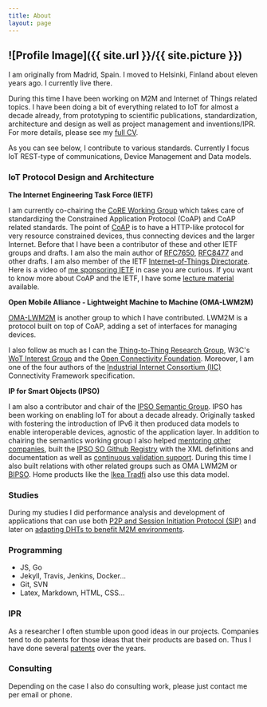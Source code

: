 ```yaml
---
title: About
layout: page
---
```

![Profile Image]({{ site.url }}/{{ site.picture }})
--

I am originally from Madrid, Spain. I moved to Helsinki, Finland about eleven years ago. I currently live there.

During this time I have been working on M2M and Internet of Things related topics. I have been doing a bit of everything related to IoT for almost a decade already, from prototyping to scientific publications, standardization, architecture and design as well as project management and inventions/IPR. For more details, please see my [full CV](/assets/files/jaime_cv.pdf).

As you can see below, I contribute to various standards. Currently I focus IoT REST-type of communications, Device Management and Data models.

### IoT Protocol Design and Architecture

**The Internet Engineering Task Force (IETF)**

I am currently co-chairing the [CoRE Working Group](https://datatracker.ietf.org/wg/core/charter/) which takes care of standardizing the Constrained Application Protocol (CoAP) and CoAP related standards. The point of [CoAP](https://tools.ietf.org/html/rfc7252) is to have a HTTP-like protocol for very resource constrained devices, thus connecting devices and the larger Internet. Before that I have been a contributor of these and other IETF groups and drafts. I am also the main author of [RFC7650](https://tools.ietf.org/html/rfc7650), [RFC8477](https://tools.ietf.org/html/rfc8477) and other drafts.
I am also member of the IETF [Internet-of-Things Directorate](https://trac.ietf.org/trac/int/wiki/IOTDirWiki). Here is a video of [me sponsoring IETF](https://www.youtube.com/watch?v=uhnEG7_fCEs&feature=youtu.be) in case you are curious.
If you want to know more about CoAP and the IETF, I have some [lecture material](https://jaime.win/lecture) available.

**Open Mobile Alliance - Lightweight Machine to Machine (OMA-LWM2M)**

[OMA-LWM2M](http://openmobilealliance.org) is another group to which I have contributed. LWM2M is a protocol built on top of CoAP, adding a set of interfaces for managing devices.

I also follow as much as I can the [Thing-to-Thing Research Group](https://github.com/t2trg), W3C's [WoT Interest Group](https://github.com/w3c/wot/) and the [Open Connectivity Foundation](https://openconnectivity.org). Moreover, I am one of the four authors of the [Industrial Internet Consortium (IIC)](https://www.iiconsortium.org/pdf/IIC_PUB_G5_V1.0_PB_20170228.pdf) Connectivity Framework specification.

**IP for Smart Objects (IPSO)**

I am also a contributor and chair of the [IPSO Semantic Group](http://www.ipso-alliance.org). IPSO has been working on enabling IoT for about a decade already. Originally tasked with fostering the introduction of IPv6 it then produced data models to enable interoperable devices, agnostic of the application layer. In addition to chairing the semantics working group I also helped [mentoring other companies](http://www.ipsochallenge.com/judges-mentors/), built the [IPSO SO Github Registry](http://ipso-alliance.github.io/pub/) with the XML definitions and documentation as well as [continuous validation support](https://travis-ci.org/IPSO-Alliance/pub). During this time I also built relations with other related groups such as OMA LWM2M or [BIPSO](http://bluetoother.github.io/bipso/#/). Home products like the [Ikea Tradfi](https://www.domoticz.com/forum/viewtopic.php?t=13882&start=20) also use this data model.

### Studies

During my studies I did performance analysis and development of applications that can use both [P2P and Session Initiation Protocol (SIP)](/assets/files/thesis_reload.pdf) and later on [adapting DHTs to benefit M2M environments](/assets/files/thesis_dht_m2m.pdf).

### Programming

* JS, Go
* Jekyll, Travis, Jenkins, Docker...
* Git, SVN
* Latex, Markdown, HTML, CSS...

### IPR

As a researcher I often stumble upon good ideas in our projects. Companies tend to do patents for those ideas that their products are based on. Thus I have done several [patents](https://patents.google.com/?inventor=Jaime+Jiménez&assignee=Ericsson&language=ENGLISH&num=50&sort=new) over the years.

### Consulting

Depending on the case I also do consulting work, please just contact me per email or phone.
